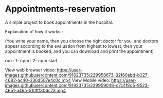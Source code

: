 # Appointments-reservation
A simple project to book appointments in the hospital.

Explanation of how it works :

(You write your name, then you choose the right doctor for you, and doctors appear according to the evaluation from highest to lowest, 
then your appointment is booked, and you can download and print the appointment)

run :
1- npm i
2- npm start

View web browser video:
https://user-images.githubusercontent.com/91823735/229958673-82f60abd-b327-4682-ac40-336d507e4c0c.mp4
View Mobile video:
https://user-images.githubusercontent.com/91823735/229959048-c7c4f8d5-9523-4651-a46a-510fff306c73.mp4
